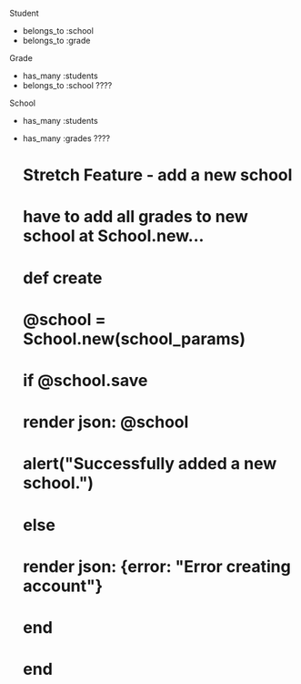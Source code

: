 Student
 - belongs_to :school
 - belongs_to :grade

 Grade 
- has_many :students
- belongs_to :school ????

School 
- has_many :students
- has_many :grades ????


    # Stretch Feature - add a new school
    # have to add all grades to new school at School.new...

    # def create
    #     @school = School.new(school_params)
    #     if @school.save
    #         render json: @school
    #         alert("Successfully added a new school.")
    #     else
    #         render json: {error: "Error creating account"}
    #     end
    # end